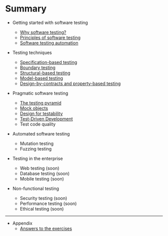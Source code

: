 # Summary

* Getting started with software testing
	* [Why software testing?](why-software-testing.md)
	* [Principles of software testing](testing-principles.md)
	* [Software testing automation](test-automation.md)

* Testing techniques
	* [Specification-based testing](specification-based-testing.md)
	* [Boundary testing](boundary-testing.md)
	* [Structural-based testing](structural-testing.md)
	* [Model-based testing](model-based-testing.md)
	* [Design-by-contracts and property-based testing](design-by-contracts.md)

* Pragmatic software testing
	* [The testing pyramid](testing-pyramid.md)
	* [Mock objects](mocking.md)
	* [Design for testability](design-for-testability.md)
	* [Test-Driven Development](tdd.md)
	* Test code quality

* Automated software testing
	* Mutation testing
	* Fuzzing testing

* Testing in the enterprise
	* Web testing (soon)
	* Database testing (soon)
	* Mobile testing (soon)

* Non-functional testing
	* Security testing (soon)
	* Performance testing (soon)
	* Ethical testing (soon)

--- 

* Appendix
	* [Answers to the exercises](answers.md)

